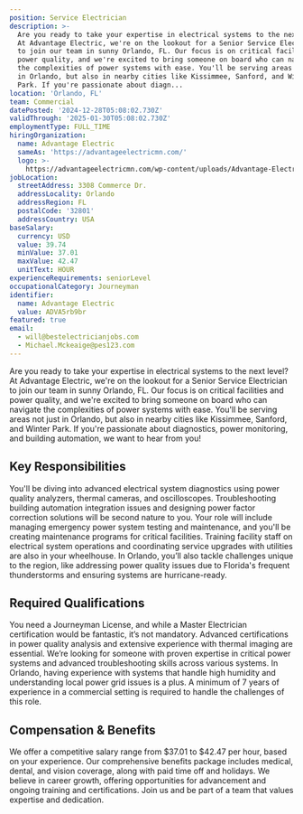 ```yaml
---
position: Service Electrician
description: >-
  Are you ready to take your expertise in electrical systems to the next level?
  At Advantage Electric, we're on the lookout for a Senior Service Electrician
  to join our team in sunny Orlando, FL. Our focus is on critical facilities and
  power quality, and we're excited to bring someone on board who can navigate
  the complexities of power systems with ease. You'll be serving areas not just
  in Orlando, but also in nearby cities like Kissimmee, Sanford, and Winter
  Park. If you're passionate about diagn...
location: 'Orlando, FL'
team: Commercial
datePosted: '2024-12-28T05:08:02.730Z'
validThrough: '2025-01-30T05:08:02.730Z'
employmentType: FULL_TIME
hiringOrganization:
  name: Advantage Electric
  sameAs: 'https://advantageelectricmn.com/'
  logo: >-
    https://advantageelectricmn.com/wp-content/uploads/Advantage-Electric-Logo-text.png
jobLocation:
  streetAddress: 3308 Commerce Dr.
  addressLocality: Orlando
  addressRegion: FL
  postalCode: '32801'
  addressCountry: USA
baseSalary:
  currency: USD
  value: 39.74
  minValue: 37.01
  maxValue: 42.47
  unitText: HOUR
experienceRequirements: seniorLevel
occupationalCategory: Journeyman
identifier:
  name: Advantage Electric
  value: ADVA5rb9br
featured: true
email:
  - will@bestelectricianjobs.com
  - Michael.Mckeaige@pes123.com
---
```




Are you ready to take your expertise in electrical systems to the next level? At Advantage Electric, we're on the lookout for a Senior Service Electrician to join our team in sunny Orlando, FL. Our focus is on critical facilities and power quality, and we're excited to bring someone on board who can navigate the complexities of power systems with ease. You'll be serving areas not just in Orlando, but also in nearby cities like Kissimmee, Sanford, and Winter Park. If you're passionate about diagnostics, power monitoring, and building automation, we want to hear from you!

## Key Responsibilities
You'll be diving into advanced electrical system diagnostics using power quality analyzers, thermal cameras, and oscilloscopes. Troubleshooting building automation integration issues and designing power factor correction solutions will be second nature to you. Your role will include managing emergency power system testing and maintenance, and you'll be creating maintenance programs for critical facilities. Training facility staff on electrical system operations and coordinating service upgrades with utilities are also in your wheelhouse. In Orlando, you’ll also tackle challenges unique to the region, like addressing power quality issues due to Florida's frequent thunderstorms and ensuring systems are hurricane-ready.

## Required Qualifications
You need a Journeyman License, and while a Master Electrician certification would be fantastic, it’s not mandatory. Advanced certifications in power quality analysis and extensive experience with thermal imaging are essential. We’re looking for someone with proven expertise in critical power systems and advanced troubleshooting skills across various systems. In Orlando, having experience with systems that handle high humidity and understanding local power grid issues is a plus. A minimum of 7 years of experience in a commercial setting is required to handle the challenges of this role.

## Compensation & Benefits
We offer a competitive salary range from $37.01 to $42.47 per hour, based on your experience. Our comprehensive benefits package includes medical, dental, and vision coverage, along with paid time off and holidays. We believe in career growth, offering opportunities for advancement and ongoing training and certifications. Join us and be part of a team that values expertise and dedication.
